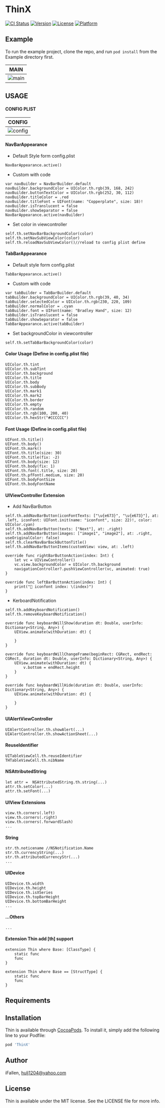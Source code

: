 # ThinX

[![CI Status](https://img.shields.io/travis/soulbind/Thin.svg?style=flat)](https://travis-ci.org/soulbind/ThinX)
[![Version](https://img.shields.io/cocoapods/v/Thin.svg?style=flat)](https://cocoapods.org/pods/ThinX)
[![License](https://img.shields.io/cocoapods/l/Thin.svg?style=flat)](https://cocoapods.org/pods/ThinX)
[![Platform](https://img.shields.io/cocoapods/p/Thin.svg?style=flat)](https://cocoapods.org/pods/ThinX)

## Example

To run the example project, clone the repo, and run `pod install` from the Example directory first.


|MAIN|
|----|
|![main](https://github.com/soulbind/Thin/raw/master/img/main.png)|

## USAGE

#### CONFIG PLIST

|CONFIG|
|----|
|![config](https://github.com/soulbind/Thin/raw/master/img/config.png)|


#### NavBarAppearance

- Default Style form config.plist

```
NavBarAppearance.active()
```

- Custom with code 

```
var navBuilder = NavBarBuilder.default
navBuilder.backgroundColor = UIColor.th.rgb(39, 168, 242)
navBuilder.buttonTextColor = UIColor.th.rgb(252, 30, 112)
navBuilder.titleColor = .red
navBuilder.titleFont = UIFont(name: "Copperplate", size: 18)!
navBuilder.isTranslucent = false
navBuilder.showSeparator = false
NavBarAppearance.active(navBuilder)

```

- Set color in viewcontroller

```
self.th.setNavBarBackgroundColor(color)
self.th.setNavSubViewColor(color)
self.th.reloadNavSubViewColor()//reload to config plist define
```

#### TabBarAppearance

- Default style form config.plist

```
TabBarAppearance.active()
```

- Custom with code 

```
var tabBuilder = TabBarBuilder.default
tabBuilder.backgroundColor = UIColor.th.rgb(39, 40, 34)
tabBuilder.selectedColor = UIColor.th.rgb(230, 220, 109)
tabBuilder.normalColor = .cyan
tabBuilder.font = UIFont(name: "Bradley Hand", size: 12)
tabBuilder.isTranslucent = false
tabBuilder.showSeparator = false
TabBarAppearance.active(tabBuilder)

```

- Set backgroundColor in viewcontroller

```
self.th.setTabBarBackgroundColor(color)
```


#### Color Usage (Define in config.plist file)

```
UIColor.th.tint
UIColor.th.subTint
UIColor.th.background
UIColor.th.title
UIColor.th.body
UIColor.th.subBody
UIColor.th.mark1
UIColor.th.mark2
UIColor.th.border
UIColor.th.empty
UIColor.th.random
UIColor.th.rgb(100, 200, 40)
UIColor.th.hexStr("#CCCCCC")
```

#### Font Usage (Define in config.plist file)

```
UIFont.th.title()
UIFont.th.body()
UIFont.th.mark()
UIFont.th.title(size: 30)
UIFont.th.title(fix: -2)
UIFont.th.body(size: 12)
UIFont.th.body(fix: 1)
UIFont.th.font(.title, size: 20)
UIFont.th.pfFont(.medium, size: 20)
UIFont.th.bodyFontSize
UIFont.th.bodyFontName
```

#### UIViewController Extension

- Add NavBarButton

```
self.th.addNavBarButton(iconFontTexts: ["\u{e673}", "\u{e673}"], at: .left, iconFont: UIFont.init(name: "iconfont", size: 22)!, color: UIColor.cyan)
self.th.addNavBarButton(texts: ["Next"], at: .right)
self.th.addNavBarButton(images: ["image1", "image2"], at: .right, useOriginalColor: false)
self.th.clearNavBarBackButtonTitle()
self.th.addNavBarButtonItems(customView: view, at: .left)
```

```
override func rightBarButtonAction(index: Int) {
    let vc = UIViewController()
    vc.view.backgroundColor = UIColor.th.background
    navigationController?.pushViewController(vc, animated: true)
}
    
override func leftBarButtonAction(index: Int) {
    print("🐌 iconfont index: \(index)")
}

```

- KerboardNotification 

```
self.th.addKeyboardNotification()
self.th.removeKeyboardNotification()
```

```
override func keyboardWillShow(duration dt: Double, userInfo: Dictionary<String, Any>) {
    UIView.animate(withDuration: dt) {
        
    }
}
    
override func keyboardWillChangeFrame(beginRect: CGRect, endRect: CGRect, duration dt: Double, userInfo: Dictionary<String, Any>) {
    UIView.animate(withDuration: dt) {
        v.bottom = endRect.height
    }
}
    
override func keyboardWillHide(duration dt: Double, userInfo: Dictionary<String, Any>) {
    UIView.animate(withDuration: dt) {
        
    }
}

```

#### UIAlertViewController

```
UIAlertController.th.showAlert(...)
UIAlertController.th.showActionSheet(...)
```

#### ReuseIdentifier

```
UITableViewCell.th.reuseIdentifier
THTableViewCell.th.nibName
```

#### NSAttributedString

```
let attr =  NSAttributedString.th.string(...)
attr.th.setColor(...)
attr.th.setFont(...)
```

#### UIView Extensions

```
view.th.corners(.left)
view.th.corners(.right)
view.th.corners(.forwardSlash)
...

```

#### String

```
str.th.noticename //NSNotification.Name
str.th.currencyString(...)
str.th.attributedCurrencyStr(...)
...

```

#### UIDevice

```
UIDevice.th.width
UIDevice.th.height
UIDevice.th.isXSeries
UIDevice.th.topBarHeight
UIDevice.th.bottomBarHeight
...

```

#### ...Others

```
... 
```

#### Extension Thin add [th] support

```
extension Thin where Base: [ClassType] {
	static func  
	func 
}

extension Thin where Base == [StructType] {
	static func  
	func 
}

```

## Requirements

## Installation

Thin is available through [CocoaPods](https://cocoapods.org). To install
it, simply add the following line to your Podfile:

```ruby
pod 'ThinX'
```

## Author

iFallen, hulj1204@yahoo.com

## License

Thin is available under the MIT license. See the LICENSE file for more info.
